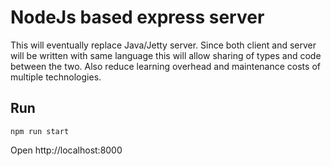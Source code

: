 # NodeJs based express server

This will eventually replace Java/Jetty server. Since both client and server will be written with same language this will allow sharing of types and code between the two. Also reduce learning overhead and maintenance costs of multiple technologies.

## Run

```
npm run start
```

Open http://localhost:8000

